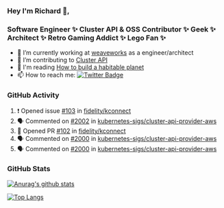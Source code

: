 ### Hey I'm Richard 👋, 

<h3 align="left">Software Engineer ✨ Cluster API & OSS Contributor ✨ Geek ✨ Architect ✨ Retro Gaming Addict ✨ Lego Fan ✨</h3>

- 🔭 I’m currently working at [weaveworks](https://github.com/weaveworks) as a engineer/architect
- 👯 I’m contributing to [Cluster API](https://github.com/kubernetes-sigs/cluster-api-provider-aws/pulls?q=is%3Aissue+is%3Apr+author%3Arichardcase+)
- 💬 I'm reading [How to build a habitable planet](https://www.amazon.co.uk/How-Build-Habitable-Planet-Humankind/dp/0691140065)
- 📫 How to reach me: [![Twitter Badge](https://img.shields.io/badge/-@fruit_case-00acee?style=flat&logo=Twitter&logoColor=white)](https://twitter.com/intent/follow?screen_name=fruit_case "Follow on Twitter")

### GitHub Activity 

<!--START_SECTION:activity-->
1. ❗️ Opened issue [#103](https://github.com/fidelity/kconnect/issues/103) in [fidelity/kconnect](https://github.com/fidelity/kconnect)
2. 🗣 Commented on [#2002](https://github.com/kubernetes-sigs/cluster-api-provider-aws/issues/2002) in [kubernetes-sigs/cluster-api-provider-aws](https://github.com/kubernetes-sigs/cluster-api-provider-aws)
3. 💪 Opened PR [#102](https://github.com/fidelity/kconnect/pull/102) in [fidelity/kconnect](https://github.com/fidelity/kconnect)
4. 🗣 Commented on [#2000](https://github.com/kubernetes-sigs/cluster-api-provider-aws/issues/2000) in [kubernetes-sigs/cluster-api-provider-aws](https://github.com/kubernetes-sigs/cluster-api-provider-aws)
5. 🗣 Commented on [#2000](https://github.com/kubernetes-sigs/cluster-api-provider-aws/issues/2000) in [kubernetes-sigs/cluster-api-provider-aws](https://github.com/kubernetes-sigs/cluster-api-provider-aws)
<!--END_SECTION:activity-->

### GitHub Stats

[![Anurag's github stats](https://github-readme-stats.vercel.app/api?username=richardcase&count_private=true&show_icons=true)](https://github.com/anuraghazra/github-readme-stats)

[![Top Langs](https://github-readme-stats.vercel.app/api/top-langs/?username=richardcase&hide=html&layout=compact)](https://github.com/anuraghazra/github-readme-stats)
